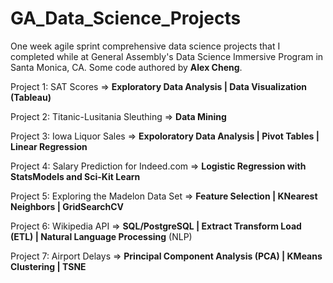 # GA_Data_Science_Projects
One week agile sprint comprehensive data science projects that I completed while at General Assembly's Data Science Immersive Program in Santa Monica, CA. Some code authored by **Alex Cheng**.

Project 1: SAT Scores                             =>       **Exploratory Data Analysis | Data Visualization (Tableau)**

Project 2: Titanic-Lusitania Sleuthing            =>       **Data Mining**

Project 3: Iowa Liquor Sales                      =>       **Expoloratory Data Analysis | Pivot Tables | Linear Regression**

Project 4: Salary Prediction for Indeed.com       =>       **Logistic Regression with StatsModels and Sci-Kit Learn**

Project 5: Exploring the Madelon Data Set         =>       **Feature Selection | KNearest Neighbors | GridSearchCV**

Project 6: Wikipedia API                          =>       **SQL/PostgreSQL | Extract Transform Load (ETL) | Natural Language Processing** (NLP)

Project 7: Airport Delays                         =>       **Principal Component Analysis (PCA) | KMeans Clustering | TSNE** 
